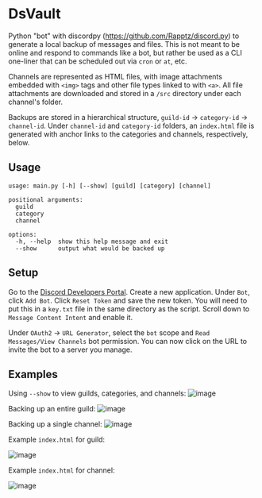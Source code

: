 # DsVault

Python "bot" with discordpy (https://github.com/Rapptz/discord.py) to generate a local backup of messages and files. This is not meant to be online and respond to commands like a bot, but rather be used as a CLI one-liner that can be scheduled out via `cron` or `at`, etc.

Channels are represented as HTML files, with image attachments embedded with `<img>` tags and other file types linked to with `<a>`.
All file attachments are downloaded and stored in a `/src` directory under each channel's folder.

Backups are stored in a hierarchical structure, `guild-id` -> `category-id` -> `channel-id`.
Under `channel-id` and `category-id` folders, an `index.html` file is generated with anchor links to the categories and channels, respectively, below.

## Usage
```
usage: main.py [-h] [--show] [guild] [category] [channel]

positional arguments:
  guild
  category
  channel

options:
  -h, --help  show this help message and exit
  --show      output what would be backed up
```

## Setup
Go to the <a href="https://discord.com/developers/applications/">Discord Developers Portal</a>.
Create a new application. Under `Bot`, click `Add Bot`. 
Click `Reset Token` and save the new token. You will need to put this in a `key.txt` file in the same directory as the script.
Scroll down to `Message Content Intent` and enable it.

Under `OAuth2` -> `URL Generator`, select the `bot` scope and `Read Messages/View Channels` bot permission.
You can now click on the URL to invite the bot to a server you manage.

## Examples
Using `--show` to view guilds, categories, and channels:
![image](https://user-images.githubusercontent.com/37031448/200694714-8d2f1f2c-79b8-4086-b7dc-094c3e35d533.png)

Backing up an entire guild:
![image](https://user-images.githubusercontent.com/37031448/200694839-98ed21a7-bf96-4695-a44b-7661af0ea179.png)

Backing up a single channel:
![image](https://user-images.githubusercontent.com/37031448/200694910-6b2daed8-398b-49a2-92a8-a50e5636b2c9.png)

Example `index.html` for guild:

![image](https://user-images.githubusercontent.com/37031448/200695018-0d861e69-c9e5-415c-b1ea-413ed022c2c7.png)

Example `index.html` for channel:

![image](https://user-images.githubusercontent.com/37031448/200907252-7e89f9f5-7fe7-4453-896d-53bbd23e0908.png)


